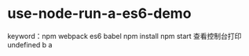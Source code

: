 # use-node-run-a-es6-demo
keyword：npm webpack es6 babel 
npm install
npm start 
查看控制台打印
undefined
b 
a
